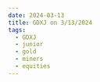 ```yaml
---
date: 2024-03-13
title: GDXJ on 3/13/2024
tags: 
  - GDXJ
  - junior
  - gold
  - miners
  - equities
---
```

<div class="post">
<snapshot-grid 
    :reports="['2024/03/12/CTA/GDXJ', '2024/03/13/CTA/GDXJ', '2024/03/13/MTP/GDXJ']"
    chart="2024/03/13/Chart/GDXJ"
/>
<p>

</p>
<p>

</p>
</div>